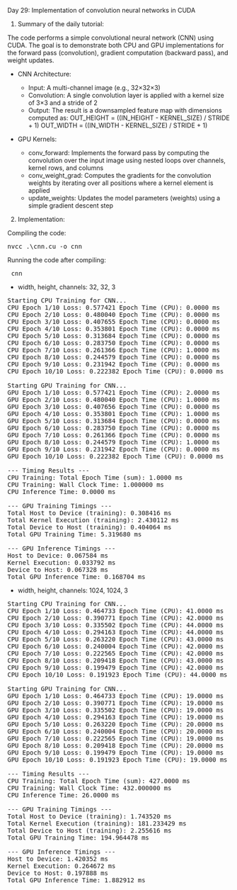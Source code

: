 Day 29: Implementation of convolution neural networks in CUDA

1) Summary of the daily tutorial:

The code performs a simple convolutional neural network (CNN) using CUDA. The goal is to demonstrate both CPU and GPU implementations for the forward pass (convolution), gradient computation (backward pass), and weight updates.

- CNN Architecture: 
    - Input: A multi-channel image (e.g., 32×32×3)
    - Convolution: A single convolution layer is applied with a kernel size of 3×3 and a stride of 2
    - Output: The result is a downsampled feature map with dimensions computed as:
        OUT_HEIGHT = ((IN_HEIGHT - KERNEL_SIZE) / STRIDE + 1)
        OUT_WIDTH = ((IN_WIDTH - KERNEL_SIZE) / STRIDE + 1)

- GPU Kernels:
    - conv_forward: Implements the forward pass by computing the convolution over the input image using nested loops over channels, kernel rows, and columns
    - conv_weight_grad: Computes the gradients for the convolution weights by iterating over all positions where a kernel element is applied
    - update_weights: Updates the model parameters (weights) using a simple gradient descent step

2) Implementation:

Compiling the code:  

<pre>nvcc .\cnn.cu -o cnn</pre>

Running the code after compiling: 

<pre> cnn </pre>

- width, height, channels: 32, 32, 3  

<pre>Starting CPU Training for CNN...
CPU Epoch 1/10 Loss: 0.577421 Epoch Time (CPU): 0.0000 ms
CPU Epoch 2/10 Loss: 0.480040 Epoch Time (CPU): 0.0000 ms
CPU Epoch 3/10 Loss: 0.407655 Epoch Time (CPU): 0.0000 ms
CPU Epoch 4/10 Loss: 0.353801 Epoch Time (CPU): 0.0000 ms
CPU Epoch 5/10 Loss: 0.313684 Epoch Time (CPU): 0.0000 ms
CPU Epoch 6/10 Loss: 0.283750 Epoch Time (CPU): 0.0000 ms
CPU Epoch 7/10 Loss: 0.261366 Epoch Time (CPU): 1.0000 ms
CPU Epoch 8/10 Loss: 0.244579 Epoch Time (CPU): 0.0000 ms
CPU Epoch 9/10 Loss: 0.231942 Epoch Time (CPU): 0.0000 ms
CPU Epoch 10/10 Loss: 0.222382 Epoch Time (CPU): 0.0000 ms

Starting GPU Training for CNN...
GPU Epoch 1/10 Loss: 0.577421 Epoch Time (CPU): 2.0000 ms
GPU Epoch 2/10 Loss: 0.480040 Epoch Time (CPU): 1.0000 ms
GPU Epoch 3/10 Loss: 0.407656 Epoch Time (CPU): 0.0000 ms
GPU Epoch 4/10 Loss: 0.353801 Epoch Time (CPU): 1.0000 ms
GPU Epoch 5/10 Loss: 0.313684 Epoch Time (CPU): 0.0000 ms
GPU Epoch 6/10 Loss: 0.283750 Epoch Time (CPU): 0.0000 ms
GPU Epoch 7/10 Loss: 0.261366 Epoch Time (CPU): 0.0000 ms
GPU Epoch 8/10 Loss: 0.244579 Epoch Time (CPU): 1.0000 ms
GPU Epoch 9/10 Loss: 0.231942 Epoch Time (CPU): 0.0000 ms
GPU Epoch 10/10 Loss: 0.222382 Epoch Time (CPU): 0.0000 ms

--- Timing Results ---
CPU Training: Total Epoch Time (sum): 1.0000 ms
CPU Training: Wall Clock Time: 1.000000 ms
CPU Inference Time: 0.0000 ms

--- GPU Training Timings ---
Total Host to Device (training): 0.308416 ms
Total Kernel Execution (training): 2.430112 ms
Total Device to Host (training): 0.404064 ms
Total GPU Training Time: 5.319680 ms

--- GPU Inference Timings ---
Host to Device: 0.067584 ms
Kernel Execution: 0.033792 ms
Device to Host: 0.067328 ms
Total GPU Inference Time: 0.168704 ms</pre>

- width, height, channels: 1024, 1024, 3  

<pre>Starting CPU Training for CNN...
CPU Epoch 1/10 Loss: 0.464733 Epoch Time (CPU): 41.0000 ms
CPU Epoch 2/10 Loss: 0.390771 Epoch Time (CPU): 42.0000 ms
CPU Epoch 3/10 Loss: 0.335502 Epoch Time (CPU): 44.0000 ms
CPU Epoch 4/10 Loss: 0.294163 Epoch Time (CPU): 44.0000 ms
CPU Epoch 5/10 Loss: 0.263220 Epoch Time (CPU): 43.0000 ms
CPU Epoch 6/10 Loss: 0.240004 Epoch Time (CPU): 42.0000 ms
CPU Epoch 7/10 Loss: 0.222565 Epoch Time (CPU): 42.0000 ms
CPU Epoch 8/10 Loss: 0.209418 Epoch Time (CPU): 43.0000 ms
CPU Epoch 9/10 Loss: 0.199479 Epoch Time (CPU): 42.0000 ms
CPU Epoch 10/10 Loss: 0.191923 Epoch Time (CPU): 44.0000 ms

Starting GPU Training for CNN...
GPU Epoch 1/10 Loss: 0.464733 Epoch Time (CPU): 19.0000 ms
GPU Epoch 2/10 Loss: 0.390771 Epoch Time (CPU): 19.0000 ms
GPU Epoch 3/10 Loss: 0.335502 Epoch Time (CPU): 19.0000 ms
GPU Epoch 4/10 Loss: 0.294163 Epoch Time (CPU): 19.0000 ms
GPU Epoch 5/10 Loss: 0.263220 Epoch Time (CPU): 20.0000 ms
GPU Epoch 6/10 Loss: 0.240004 Epoch Time (CPU): 20.0000 ms
GPU Epoch 7/10 Loss: 0.222565 Epoch Time (CPU): 19.0000 ms
GPU Epoch 8/10 Loss: 0.209418 Epoch Time (CPU): 20.0000 ms
GPU Epoch 9/10 Loss: 0.199479 Epoch Time (CPU): 19.0000 ms
GPU Epoch 10/10 Loss: 0.191923 Epoch Time (CPU): 19.0000 ms

--- Timing Results ---
CPU Training: Total Epoch Time (sum): 427.0000 ms
CPU Training: Wall Clock Time: 432.000000 ms
CPU Inference Time: 26.0000 ms

--- GPU Training Timings ---
Total Host to Device (training): 1.743520 ms
Total Kernel Execution (training): 181.233429 ms
Total Device to Host (training): 2.255616 ms
Total GPU Training Time: 194.964478 ms

--- GPU Inference Timings ---
Host to Device: 1.420352 ms
Kernel Execution: 0.264672 ms
Device to Host: 0.197888 ms
Total GPU Inference Time: 1.882912 ms</pre>